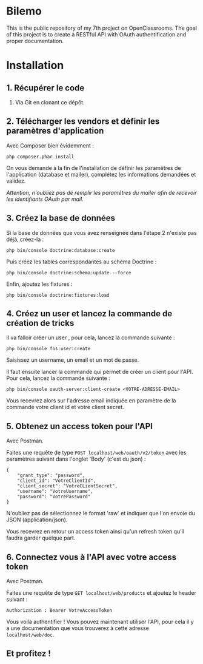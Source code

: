 Bilemo
==========

This is the public repository of my 7th project on OpenClassrooms. The goal of this project is to create a RESTful API with OAuth authentification and proper documentation.

# Installation
## 1. Récupérer le code

1. Via Git en clonant ce dépôt.

## 2. Télécharger les vendors et définir les paramètres d'application
Avec Composer bien évidemment :

    php composer.phar install

On vous demande à la fin de l'installation de définir les paramètres de l'application (database et mailer), complétez les informations demandées et validez.

*Attention, n'oubliez pas de remplir les paramètres du mailer afin de recevoir les identifiants OAuth par mail.*
## 3. Créez la base de données
Si la base de données que vous avez renseignée dans l'étape 2 n'existe pas déjà, créez-la :

    php bin/console doctrine:database:create

Puis créez les tables correspondantes au schéma Doctrine :

    php bin/console doctrine:schema:update --force

Enfin, ajoutez les fixtures :

    php bin/console doctrine:fixtures:load

## 4. Créez un user et lancez la commande de création de tricks
Il va falloir créer un user , pour cela, lancez la commande suivante :

    php bin/console fos:user:create

Saisissez un username, un email et un mot de passe.

Il faut ensuite lancer la commande qui permet de créer un client pour l'API. Pour cela, lancez la commande suivante :

    php bin/console oauth-server:client-create <VOTRE-ADRESSE-EMAIL>

Vous recevrez alors sur l'adresse email indiquée en paramètre de la commande votre client id et votre client secret.

## 5. Obtenez un access token pour l'API
Avec Postman.

Faites une requête de type `POST localhost/web/oauth/v2/token` avec les paramètres suivant dans l'onglet 'Body' (c'est du json) :

    {
    	"grant_type": "password",
    	"client_id": "VotreClientId",
    	"client_secret": "VotreCLientSecret",
    	"username": "VotreUsername",
    	"password": "VotrePassword"
    }

N'oubliez pas de sélectionnez le format 'raw' et indiquer que l'on envoie du JSON (application/json).

Vous recevrez en retour un access token ainsi qu'un refresh token qu'il faudra garder quelque part.

## 6. Connectez vous à l'API avec votre access token
Avec Postman.

Faites une requête de type `GET localhost/web/products` et ajoutez le header suivant :

    Authorization : Bearer VotreAccessToken

Vous voilà authentifier ! Vous pouvez maintenant utiliser l'API, pour cela il y a une documentation que vous trouverez à cette adresse `localhost/web/doc`.

## Et profitez !
